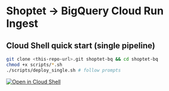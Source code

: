 # Shoptet → BigQuery Cloud Run Ingest

## Cloud Shell quick start (single pipeline)
```bash
git clone <this-repo-url>.git shoptet-bq && cd shoptet-bq
chmod +x scripts/*.sh
./scripts/deploy_single.sh # follow prompts
```

[![Open in Cloud Shell](https://gstatic.com/cloudssh/images/open-btn.svg)](https://shell.cloud.google.com/cloudshell/open?cloudshell_git_repo=https://github.com/toolsproficiogit/shoptet-bq-ingest.git)
